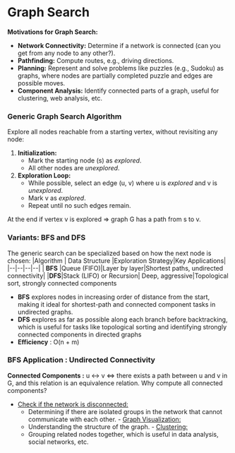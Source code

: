 # Graph Search
**Motivations for Graph Search:**
-   **Network Connectivity:**  Determine if a network is connected (can you get from any node to any other?).
-   **Pathfinding:**  Compute routes, e.g., driving directions.
-   **Planning:**  Represent and solve problems like puzzles (e.g., Sudoku) as graphs, where nodes are partially completed puzzle and edges are possible moves.
-   **Component Analysis:**  Identify connected parts of a graph, useful for clustering, web analysis, etc.
### Generic Graph Search Algorithm
Explore all nodes reachable from a starting vertex, without revisiting any node:
1.  **Initialization:**
    -   Mark the starting node (s) as  _explored_.
    -   All other nodes are  _unexplored_.
2.  **Exploration Loop:**
    -   While possible, select an edge (u, v)  where u is  _explored_ and v is  _unexplored_.
    -   Mark v as  _explored_.
    -   Repeat until no such edges remain.

At the end if vertex v is explored &rArr; graph G has a path from s to v.
### Variants: BFS and DFS

The generic search can be specialized based on how the next node is chosen:
|Algorithm  | Data Structure |Exploration Strategy|Key Applications|
|--|--|--|--|
| **BFS** |Queue (FIFO)|Layer by layer|Shortest paths, undirected connectivity|
|**DFS**|Stack (LIFO) or Recursion| Deep, aggressive|Topological sort, strongly connected components

-   **BFS**  explores nodes in increasing order of distance from the start, making it ideal for shortest-path and connected component tasks in undirected graphs.
-   **DFS**  explores as far as possible along each branch before backtracking, which is useful for tasks like topological sorting and identifying strongly connected components in directed graphs
- **Efficiency** : O(n + m)
### BFS Application : Undirected Connectivity
**Connected Components :** u &harr; v &hArr; there exists a path between u and v in G, and this relation is an equivalence relation.
Why compute all connected components?
   -   <u>Check if the network is disconnected:</u>
        -   Determining if there are isolated groups in the network that cannot communicate with each other.
    -   <u>Graph Visualization:</u>
        -   Understanding the structure of the graph.
    -   <u>Clustering:</u>
        -   Grouping related nodes together, which is useful in data analysis, social networks, etc.